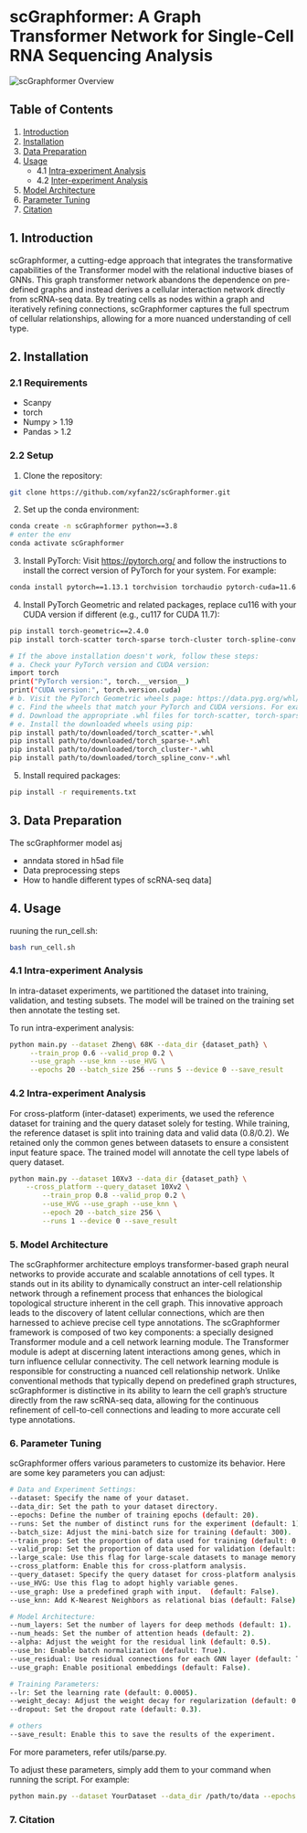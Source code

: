 # scGraphformer: A Graph Transformer Network for Single-Cell RNA Sequencing Analysis

![scGraphformer Overview](overview.png)

## Table of Contents
1. [Introduction](#introduction)
2. [Installation](#installation)
3. [Data Preparation](#data-preparation)
4. [Usage](#usage)
   - 4.1 [Intra-experiment Analysis](#intra-experiment-analysis)
   - 4.2 [Inter-experiment Analysis](#inter-experiment-analysis)
5. [Model Architecture](#model-architecture)
6. [Parameter Tuning](#parameter-tuning)
7. [Citation](#citation)

## 1. Introduction

scGraphformer, a cutting-edge approach that integrates the transformative capabilities of the Transformer model with the relational inductive biases of GNNs. This graph transformer network abandons the dependence on pre-defined graphs and instead derives a cellular interaction network directly from scRNA-seq data. By treating cells as nodes within a graph and iteratively refining connections, scGraphformer captures the full spectrum of cellular relationships, allowing for a more nuanced understanding of cell type.

## 2. Installation

### 2.1 Requirements
- Scanpy 
- torch 
- Numpy > 1.19
- Pandas > 1.2

### 2.2 Setup
1. Clone the repository:
```bash
git clone https://github.com/xyfan22/scGraphformer.git
```
2. Set up the conda environment:
```bash
conda create -n scGraphformer python==3.8
# enter the env
conda activate scGraphformer
```
3. Install PyTorch:
Visit https://pytorch.org/ and follow the instructions to install the correct version of PyTorch for your system. For example:
```bash
conda install pytorch==1.13.1 torchvision torchaudio pytorch-cuda=11.6 -c pytorch -c nvidia
```
4. Install PyTorch Geometric and related packages,
replace cu116 with your CUDA version if different (e.g., cu117 for CUDA 11.7):
```bash
pip install torch-geometric==2.4.0
pip install torch-scatter torch-sparse torch-cluster torch-spline-conv -f https://data.pyg.org/whl/torch-1.13.1+cu116.html

# If the above installation doesn't work, follow these steps:
# a. Check your PyTorch version and CUDA version:
import torch
print("PyTorch version:", torch.__version__)
print("CUDA version:", torch.version.cuda)
# b. Visit the PyTorch Geometric wheels page: https://data.pyg.org/whl/
# c. Find the wheels that match your PyTorch and CUDA versions. For example, if you have PyTorch 1.13.1 and CUDA 11.6, look for files containing cp38 (for Python 3.8), torch_1.13.1, and cu116.
# d. Download the appropriate .whl files for torch-scatter, torch-sparse, torch-cluster, and torch-spline-conv.
# e. Install the downloaded wheels using pip:
pip install path/to/downloaded/torch_scatter-*.whl
pip install path/to/downloaded/torch_sparse-*.whl
pip install path/to/downloaded/torch_cluster-*.whl
pip install path/to/downloaded/torch_spline_conv-*.whl
```


5. Install required packages:
```bash
pip install -r requirements.txt
```

## 3. Data Preparation
The scGraphformer model asj
- anndata stored in h5ad file
- Data preprocessing steps
- How to handle different types of scRNA-seq data]

## 4. Usage
ruuning the run_cell.sh:
```bash
bash run_cell.sh
```
### 4.1 Intra-experiment Analysis
In intra-dataset experiments, we partitioned the dataset into training, validation, and testing subsets. The model will be trained on the training set then annotate the testing set.  

To run intra-experiment analysis:

```bash
python main.py --dataset Zheng\ 68K --data_dir {dataset_path} \
     --train_prop 0.6 --valid_prop 0.2 \
     --use_graph --use_knn --use_HVG \
     --epochs 20 --batch_size 256 --runs 5 --device 0 --save_result
```
### 4.2 Intra-experiment Analysis
For cross-platform (inter-dataset) experiments, we used the reference dataset for training and the query dataset solely for testing. While training, the reference dataset is split into training data and valid data (0.8/0.2). We retained only the common genes between datasets to ensure a consistent input feature space. The trained model will annotate the cell type labels of query dataset.

```bash
python main.py --dataset 10Xv3 --data_dir {dataset_path} \
	--cross_platform --query_dataset 10Xv2 \
        --train_prop 0.8 --valid_prop 0.2 \
        --use_HVG --use_graph --use_knn \
        --epoch 20 --batch_size 256 \
        --runs 1 --device 0 --save_result
```

### 5. Model Architecture
The scGraphformer architecture employs transformer-based graph neural networks to provide accurate and scalable annotations of cell types.
It stands out in its ability to dynamically construct an inter-cell relationship network through a refinement process that enhances the biological topological structure inherent in the cell graph. 
This innovative approach leads to the discovery of latent cellular connections, which are then harnessed to achieve precise cell type annotations. 
The scGraphformer framework is composed of two key components: a specially designed Transformer module and a cell network learning module. The Transformer module is adept at discerning latent interactions among genes, which in turn influence cellular connectivity. The cell network learning module is responsible for constructing a nuanced cell relationship network. Unlike conventional methods that typically depend on predefined graph structures, scGraphformer is distinctive in its ability to learn the cell graph’s structure directly from the raw scRNA-seq data, allowing for the continuous refinement of cell-to-cell connections and leading to more accurate cell type annotations. 


### 6. Parameter Tuning
scGraphformer offers various parameters to customize its behavior. Here are some key parameters you can adjust:
```bash
# Data and Experiment Settings:
--dataset: Specify the name of your dataset.
--data_dir: Set the path to your dataset directory.
--epochs: Define the number of training epochs (default: 20).
--runs: Set the number of distinct runs for the experiment (default: 1).
--batch_size: Adjust the mini-batch size for training (default: 300).
--train_prop: Set the proportion of data used for training (default: 0.6).
--valid_prop: Set the proportion of data used for validation (default: 0.2).
--large_scale: Use this flag for large-scale datasets to manage memory usage.
--cross_platform: Enable this for cross-platform analysis.
--query_dataset: Specify the query dataset for cross-platform analysis.
--use_HVG: Use this flag to adopt highly variable genes. 
--use_graph: Use a predefined graph with input.  (default: False). 
--use_knn: Add K-Nearest Neighbors as relational bias (default: False). 

# Model Architecture:
--num_layers: Set the number of layers for deep methods (default: 1).
--num_heads: Set the number of attention heads (default: 2).
--alpha: Adjust the weight for the residual link (default: 0.5).
--use_bn: Enable batch normalization (default: True).
--use_residual: Use residual connections for each GNN layer (default: True).
--use_graph: Enable positional embeddings (default: False).

# Training Parameters:
--lr: Set the learning rate (default: 0.0005).
--weight_decay: Adjust the weight decay for regularization (default: 0.05).
--dropout: Set the dropout rate (default: 0.3).

# others
--save_result: Enable this to save the results of the experiment.
```
For more parameters, refer utils/parse.py.

To adjust these parameters, simply add them to your command when running the script. For example:
```bash
python main.py --dataset YourDataset --data_dir /path/to/data --epochs 20 --batch_size 256 
```

### 7. Citation
